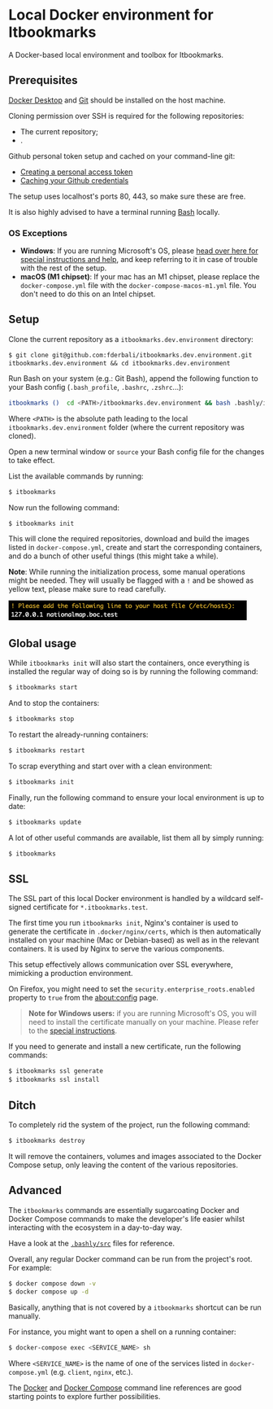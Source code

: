 # Local Docker environment for Itbookmarks

A Docker-based local environment and toolbox for Itbookmarks.

## Prerequisites

[Docker Desktop](https://www.docker.com/products/docker-desktop) and [Git](https://git-scm.com/) should be installed on the host machine.

Cloning permission over SSH is required for the following repositories:

* The current repository;
* .

Github personal token setup and cached on your command-line git:

* [Creating a personal access token](https://docs.github.com/en/github/authenticating-to-github/keeping-your-account-and-data-secure/creating-a-personal-access-token)
* [Caching your Github credentials](https://docs.github.com/en/get-started/getting-started-with-git/caching-your-github-credentials-in-git)

The setup uses localhost's ports 80, 443, so make sure these are free.

It is also highly advised to have a terminal running [Bash](https://www.gnu.org/software/bash/) locally.

### OS Exceptions

* **Windows**: If you are running Microsoft's OS, please [head over here for special instructions and help](https://github.com/fderbali/cocoapp.dev.environment/blob/master/WINDOWS.md), and keep referring to it in case of trouble with the rest of the setup.
* **macOS (M1 chipset)**: If your mac has an M1 chipset, please replace the `docker-compose.yml` file with the `docker-compose-macos-m1.yml` file. You don't need to do this on an Intel chipset.

## Setup

Clone the current repository as a `itbookmarks.dev.environment` directory:

```
$ git clone git@github.com:fderbali/itbookmarks.dev.environment.git itbookmarks.dev.environment && cd itbookmarks.dev.environment
```

Run Bash on your system (e.g.: Git Bash), append the following function to your Bash config (`.bash_profile`, `.bashrc`, `.zshrc`...):

```bash
itbookmarks ()  cd <PATH>/itbookmarks.dev.environment && bash .bashly/itbookmarks $*; cd - 
```

Where `<PATH>` is the absolute path leading to the local `itbookmarks.dev.environment` folder (where the current repository was cloned).

Open a new terminal window or `source` your Bash config file for the changes to take effect.

List the available commands by running:

```bash
$ itbookmarks
```

Now run the following command:

```bash
$ itbookmarks init
```

This will clone the required repositories, download and build the images listed in `docker-compose.yml`, create and start the corresponding containers, and do a bunch of other useful things (this might take a while).

**Note**: While running the initialization process, some manual operations might be needed. They will usually be flagged with a `!` and be showed as yellow text, please make sure to read carefully.

![](images/call_to_action_example.png)

## Global usage

While `itbookmarks init` will also start the containers, once everything is installed the regular way of doing so is by running the following command:

```bash
$ itbookmarks start
```

And to stop the containers:

```bash
$ itbookmarks stop
```

To restart the already-running containers:

```bash
$ itbookmarks restart
```

To scrap everything and start over with a clean environment:

```bash
$ itbookmarks init
```

Finally, run the following command to ensure your local environment is up to date:

```bash
$ itbookmarks update
```

A lot of other useful commands are available, list them all by simply running:

```bash
$ itbookmarks
```

## SSL

The SSL part of this local Docker environment is handled by a wildcard self-signed certificate for `*.itbookmarks.test`.

The first time you run `itbookmarks init`, Nginx's container is used to generate the certificate in `.docker/nginx/certs`, which is then automatically installed on your machine (Mac or Debian-based) as well as in the relevant containers. It is used by Nginx to serve the various components.

This setup effectively allows communication over SSL everywhere, mimicking a production environment.

On Firefox, you might need to set the `security.enterprise_roots.enabled` property to `true` from the [about:config](about:config) page.

> **Note for Windows users:** if you are running Microsoft's OS, you will need to install the certificate manually on your machine. Please refer to the [special instructions](blob/master/WINDOWS.md).

If you need to generate and install a new certificate, run the following commands:

```bash
$ itbookmarks ssl generate
$ itbookmarks ssl install
```

## Ditch

To completely rid the system of the project, run the following command:

```bash
$ itbookmarks destroy
```

It will remove the containers, volumes and images associated to the Docker Compose setup, only leaving the content of the various repositories.

## Advanced

The `itbookmarks` commands are essentially sugarcoating Docker and Docker Compose commands to make the developer's life easier whilst interacting with the ecosystem in a day-to-day way.

Have a look at the [`.bashly/src`](https://github.com/fderbali/itbookmarks.dev.environment/blob/master/.bashly/src) files for reference.

Overall, any regular Docker command can be run from the project's root. For example:

```bash
$ docker compose down -v
$ docker compose up -d
```

Basically, anything that is not covered by a `itbookmarks` shortcut can be run manually.

For instance, you might want to open a shell on a running container:

```bash
$ docker-compose exec <SERVICE_NAME> sh
```

Where `<SERVICE_NAME>` is the name of one of the services listed in `docker-compose.yml` (e.g. `client`, `nginx`, etc.).


The [Docker](https://docs.docker.com/engine/reference/run/) and [Docker Compose](https://docs.docker.com/compose/reference/) command line references are good starting points to explore further possibilities.
